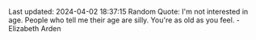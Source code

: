 Last updated: 2024-04-02 18:37:15
Random Quote: I'm not interested in age. People who tell me their age are silly. You're as old as you feel. - Elizabeth Arden